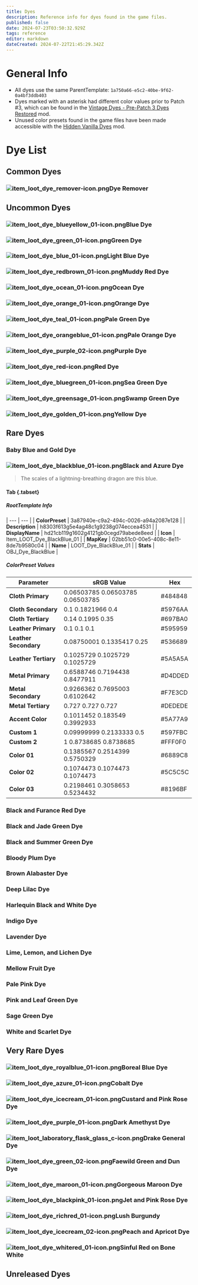 ```yaml
---
title: Dyes
description: Reference info for dyes found in the game files.
published: false
date: 2024-07-23T03:50:32.929Z
tags: reference
editor: markdown
dateCreated: 2024-07-22T21:45:29.342Z
---
```


# General Info
- All dyes use the same ParentTemplate: `1a750a66-e5c2-40be-9f62-0a4bf3ddb403`
- Dyes marked with an asterisk had different color values prior to Patch #3, which can be found in the [Vintage Dyes - Pre-Patch 3 Dyes Restored](https://www.nexusmods.com/baldursgate3/mods/3518) mod.
- Unused color presets found in the game files have been made accessible with the [Hidden Vanilla Dyes](https://www.nexusmods.com/baldursgate3/mods/3518) mod.

# Dye List

## Common Dyes
### ![item_loot_dye_remover-icon.png](/information/icons/dyes/item_loot_dye_remover-icon.png)Dye Remover

## Uncommon Dyes
### ![item_loot_dye_blueyellow_01-icon.png](/information/icons/dyes/item_loot_dye_blueyellow_01-icon.png)Blue Dye
### ![item_loot_dye_green_01-icon.png](/information/icons/dyes/item_loot_dye_green_01-icon.png)Green Dye
### ![item_loot_dye_blue_01-icon.png](/information/icons/dyes/item_loot_dye_blue_01-icon.png)Light Blue Dye
### ![item_loot_dye_redbrown_01-icon.png](/information/icons/dyes/item_loot_dye_redbrown_01-icon.png)Muddy Red Dye
### ![item_loot_dye_ocean_01-icon.png](/information/icons/dyes/item_loot_dye_ocean_01-icon.png)Ocean Dye
### ![item_loot_dye_orange_01-icon.png](/information/icons/dyes/item_loot_dye_orange_01-icon.png)Orange Dye
### ![item_loot_dye_teal_01-icon.png](/information/icons/dyes/item_loot_dye_teal_01-icon.png)Pale Green Dye
### ![item_loot_dye_orangeblue_01-icon.png](/information/icons/dyes/item_loot_dye_orangeblue_01-icon.png)Pale Orange Dye
### ![item_loot_dye_purple_02-icon.png](/information/icons/dyes/item_loot_dye_purple_02-icon.png)Purple Dye
### ![item_loot_dye_red-icon.png](/information/icons/dyes/item_loot_dye_red-icon.png)Red Dye
### ![item_loot_dye_bluegreen_01-icon.png](/information/icons/dyes/item_loot_dye_bluegreen_01-icon.png)Sea Green Dye
### ![item_loot_dye_greensage_01-icon.png](/information/icons/dyes/item_loot_dye_greensage_01-icon.png)Swamp Green Dye
### ![item_loot_dye_golden_01-icon.png](/information/icons/dyes/item_loot_dye_golden_01-icon.png)Yellow Dye

## Rare Dyes
### Baby Blue and Gold Dye
### ![item_loot_dye_blackblue_01-icon.png](/information/icons/dyes/item_loot_dye_blackblue_01-icon.png)Black and Azure Dye
> The scales of a lightning-breathing dragon are this blue.
#### Tab {.tabset}
##### RootTemplate Info
| --- | --- |
| **ColorPreset** | 3a87940e-c9a2-494c-0026-a94a2087e128 |
| **Description** | h8303f613g5e4ag48c1g9238g074eccea4531 |
| **DisplayName** | hd21cb119g1602g4121gb0cegd79abede8eed |
| **Icon** | Item\_LOOT\_Dye\_BlackBlue\_01 |
| **MapKey** | 02bb51c0-00e5-408c-8e11-8de7b9580c04 |
| **Name** | LOOT\_Dye\_BlackBlue\_01 |
| **Stats** | OBJ\_Dye\_BlackBlue |
##### ColorPreset Values
| **Parameter** | **sRGB Value** | **Hex** |
| --- | --- | --- |
| **Cloth Primary** | 0.06503785 0.06503785 0.06503785 | #484848 |
| **Cloth Secondary** | 0.1 0.1821966 0.4 | #5976AA |
| **Cloth Tertiary** | 0.14 0.1995 0.35 | #697BA0 |
| **Leather Primary** | 0.1 0.1 0.1 | #595959 |
| **Leather Secondary** | 0.08750001 0.1335417 0.25 | #536689 |
| **Leather Tertiary** | 0.1025729 0.1025729 0.1025729 | #5A5A5A |
| **Metal Primary** | 0.6588746 0.7194438 0.8477911 | #D4DDED |
| **Metal Secondary** | 0.9266362 0.7695003 0.6102642 | #F7E3CD |
| **Metal Tertiary** | 0.727 0.727 0.727 | #DEDEDE |
| **Accent Color** | 0.1011452 0.183549 0.3992933 | #5A77A9 |
| **Custom 1** | 0.09999999 0.2133333 0.5 | #597FBC |
| **Custom 2** | 1 0.8738685 0.8738685 | #FFF0F0 |
| **Color 01** | 0.1385567 0.2514399 0.5750329 | #6889C8 |
| **Color 02** | 0.1074473 0.1074473 0.1074473 | #5C5C5C |
| **Color 03** | 0.2198461 0.3058653 0.5234432 | #8196BF |


### Black and Furance Red Dye
### Black and Jade Green Dye
### Black and Summer Green Dye
### Bloody Plum Dye
### Brown Alabaster Dye
### Deep Lilac Dye
### Harlequin Black and White Dye
### Indigo Dye
### Lavender Dye
### Lime, Lemon, and Lichen Dye
### Mellow Fruit Dye
### Pale Pink Dye
### Pink and Leaf Green Dye
### Sage Green Dye
### White and Scarlet Dye

## Very Rare Dyes
### ![item_loot_dye_royalblue_01-icon.png](/information/icons/dyes/item_loot_dye_royalblue_01-icon.png)Boreal Blue Dye
### ![item_loot_dye_azure_01-icon.png](/information/icons/dyes/item_loot_dye_azure_01-icon.png)Cobalt Dye
### ![item_loot_dye_icecream_01-icon.png](/information/icons/dyes/item_loot_dye_icecream_01-icon.png)Custard and Pink Rose Dye
### ![item_loot_dye_purple_01-icon.png](/information/icons/dyes/item_loot_dye_purple_01-icon.png)Dark Amethyst Dye
### ![item_loot_laboratory_flask_glass_c-icon.png](/information/icons/dyes/item_loot_laboratory_flask_glass_c-icon.png)Drake General Dye
### ![item_loot_dye_green_02-icon.png](/information/icons/dyes/item_loot_dye_green_02-icon.png)Faewild Green and Dun Dye
### ![item_loot_dye_maroon_01-icon.png](/information/icons/dyes/item_loot_dye_maroon_01-icon.png)Gorgeous Maroon Dye
### ![item_loot_dye_blackpink_01-icon.png](/information/icons/dyes/item_loot_dye_blackpink_01-icon.png)Jet and Pink Rose Dye
### ![item_loot_dye_richred_01-icon.png](/information/icons/dyes/item_loot_dye_richred_01-icon.png)Lush Burgundy
### ![item_loot_dye_icecream_02-icon.png](/information/icons/dyes/item_loot_dye_icecream_02-icon.png)Peach and Apricot Dye
### ![item_loot_dye_whitered_01-icon.png](/information/icons/dyes/item_loot_dye_whitered_01-icon.png)Sinful Red on Bone White

## Unreleased Dyes